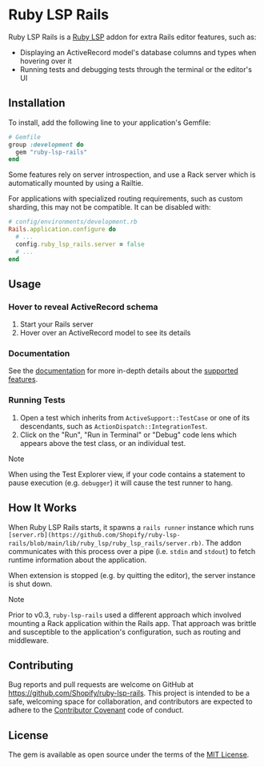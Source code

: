 # Ruby LSP Rails

Ruby LSP Rails is a [Ruby LSP](https://github.com/Shopify/ruby-lsp) addon for extra Rails editor features, such as:

- Displaying an ActiveRecord model's database columns and types when hovering over it
- Running tests and debugging tests through the terminal or the editor's UI

## Installation

To install, add the following line to your application's Gemfile:

```ruby
# Gemfile
group :development do
  gem "ruby-lsp-rails"
end
```
Some features rely on server introspection, and use a Rack server which is automatically mounted by using a Railtie.

For applications with specialized routing requirements, such as custom sharding, this may not be compatible. It can
be disabled with:

```ruby
# config/environments/development.rb
Rails.application.configure do
  # ...
  config.ruby_lsp_rails.server = false
  # ...
end
```

## Usage

### Hover to reveal ActiveRecord schema

1. Start your Rails server
1. Hover over an ActiveRecord model to see its details

### Documentation

See the [documentation](https://shopify.github.io/ruby-lsp-rails) for more in-depth details about the
[supported features](https://shopify.github.io/ruby-lsp-rails/RubyLsp/Rails.html).

### Running Tests

1. Open a test which inherits from `ActiveSupport::TestCase` or one of its descendants, such as `ActionDispatch::IntegrationTest`.
2. Click on the "Run", "Run in Terminal" or "Debug" code lens which appears above the test class, or an individual test.

> [!NOTE]
> When using the Test Explorer view, if your code contains a statement to pause execution (e.g. `debugger`) it will
> cause the test runner to hang.

## How It Works

When Ruby LSP Rails starts, it spawns a `rails runner` instance which runs
`[server.rb](https://github.com/Shopify/ruby-lsp-rails/blob/main/lib/ruby_lsp/ruby_lsp_rails/server.rb)`.
The addon communicates with this process over a pipe (i.e. `stdin` and `stdout`) to fetch runtime information about the application.

When extension is stopped (e.g. by quitting the editor), the server instance is shut down.

> [!NOTE]
> Prior to v0.3, `ruby-lsp-rails` used a different approach which involved mounting a Rack application within the Rails app.
> That approach was brittle and susceptible to the application's configuration, such as routing and middleware.

## Contributing

Bug reports and pull requests are welcome on GitHub at https://github.com/Shopify/ruby-lsp-rails. This project is
intended to be a safe, welcoming space for collaboration, and contributors are expected to adhere to the
[Contributor Covenant](https://github.com/Shopify/ruby-lsp-rails/blob/main/CODE_OF_CONDUCT.md) code of conduct.

## License

The gem is available as open source under the terms of the
[MIT License](https://github.com/Shopify/ruby-lsp-rails/blob/main/LICENSE.txt).
